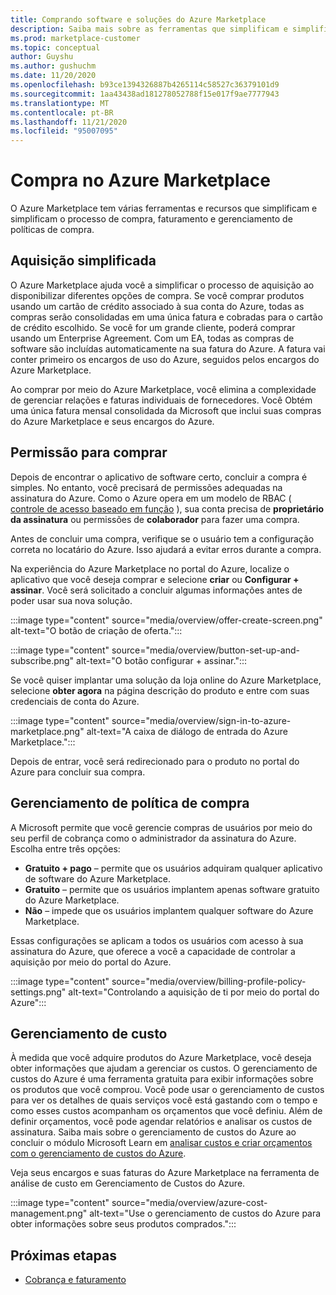 ```yaml
---
title: Comprando software e soluções do Azure Marketplace
description: Saiba mais sobre as ferramentas que simplificam e simplificam as compras e o gerenciamento de software no Azure Marketplace.
ms.prod: marketplace-customer
ms.topic: conceptual
author: Guyshu
ms.author: gushuchm
ms.date: 11/20/2020
ms.openlocfilehash: b93ce1394326887b4265114c58527c36379101d9
ms.sourcegitcommit: 1aa43438ad181278052788f15e017f9ae7777943
ms.translationtype: MT
ms.contentlocale: pt-BR
ms.lasthandoff: 11/21/2020
ms.locfileid: "95007095"
---
```

# <a name="azure-marketplace-purchasing"></a>Compra no Azure Marketplace

O Azure Marketplace tem várias ferramentas e recursos que simplificam e simplificam o processo de compra, faturamento e gerenciamento de políticas de compra.

## <a name="simplified-procurement"></a>Aquisição simplificada

O Azure Marketplace ajuda você a simplificar o processo de aquisição ao disponibilizar diferentes opções de compra. Se você comprar produtos usando um cartão de crédito associado à sua conta do Azure, todas as compras serão consolidadas em uma única fatura e cobradas para o cartão de crédito escolhido. Se você for um grande cliente, poderá comprar usando um Enterprise Agreement. Com um EA, todas as compras de software são incluídas automaticamente na sua fatura do Azure. A fatura vai conter primeiro os encargos de uso do Azure, seguidos pelos encargos do Azure Marketplace.

Ao comprar por meio do Azure Marketplace, você elimina a complexidade de gerenciar relações e faturas individuais de fornecedores. Você Obtém uma única fatura mensal consolidada da Microsoft que inclui suas compras do Azure Marketplace e seus encargos do Azure.

## <a name="permission-to-purchase"></a>Permissão para comprar

Depois de encontrar o aplicativo de software certo, concluir a compra é simples. No entanto, você precisará de permissões adequadas na assinatura do Azure. Como o Azure opera em um modelo de RBAC ( [controle de acesso baseado em função](https://docs.microsoft.com/azure/role-based-access-control/overview) ), sua conta precisa de **proprietário da assinatura** ou permissões de **colaborador** para fazer uma compra.

Antes de concluir uma compra, verifique se o usuário tem a configuração correta no locatário do Azure. Isso ajudará a evitar erros durante a compra.

Na experiência do Azure Marketplace no portal do Azure, localize o aplicativo que você deseja comprar e selecione **criar** ou **Configurar + assinar**. Você será solicitado a concluir algumas informações antes de poder usar sua nova solução.

:::image type="content" source="media/overview/offer-create-screen.png" alt-text="O botão de criação de oferta.":::

:::image type="content" source="media/overview/button-set-up-and-subscribe.png" alt-text="O botão configurar + assinar.":::

Se você quiser implantar uma solução da loja online do Azure Marketplace, selecione **obter agora** na página descrição do produto e entre com suas credenciais de conta do Azure.

:::image type="content" source="media/overview/sign-in-to-azure-marketplace.png" alt-text="A caixa de diálogo de entrada do Azure Marketplace.":::

Depois de entrar, você será redirecionado para o produto no portal do Azure para concluir sua compra.

## <a name="purchase-policy-management"></a>Gerenciamento de política de compra

A Microsoft permite que você gerencie compras de usuários por meio do seu perfil de cobrança como o administrador da assinatura do Azure. Escolha entre três opções:

- **Gratuito + pago** – permite que os usuários adquiram qualquer aplicativo de software do Azure Marketplace.
- **Gratuito** – permite que os usuários implantem apenas software gratuito do Azure Marketplace.
- **Não** – impede que os usuários implantem qualquer software do Azure Marketplace.

Essas configurações se aplicam a todos os usuários com acesso à sua assinatura do Azure, que oferece a você a capacidade de controlar a aquisição por meio do portal do Azure.

:::image type="content" source="media/overview/billing-profile-policy-settings.png" alt-text="Controlando a aquisição de ti por meio do portal do Azure":::

## <a name="cost-management"></a>Gerenciamento de custo

À medida que você adquire produtos do Azure Marketplace, você deseja obter informações que ajudam a gerenciar os custos. O gerenciamento de custos do Azure é uma ferramenta gratuita para exibir informações sobre os produtos que você comprou. Você pode usar o gerenciamento de custos para ver os detalhes de quais serviços você está gastando com o tempo e como esses custos acompanham os orçamentos que você definiu. Além de definir orçamentos, você pode agendar relatórios e analisar os custos de assinatura. Saiba mais sobre o gerenciamento de custos do Azure ao concluir o módulo Microsoft Learn em [analisar custos e criar orçamentos com o gerenciamento de custos do Azure](https://docs.microsoft.com/learn/modules/analyze-costs-create-budgets-azure-cost-management/).

Veja seus encargos e suas faturas do Azure Marketplace na ferramenta de análise de custo em Gerenciamento de Custos do Azure.

:::image type="content" source="media/overview/azure-cost-management.png" alt-text="Use o gerenciamento de custos do Azure para obter informações sobre seus produtos comprados.":::

## <a name="next-steps"></a>Próximas etapas

- [Cobrança e faturamento](billing-invoicing.md)
